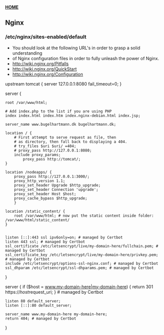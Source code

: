 [**HOME**](/index.md)


## Nginx


### /etc/nginx/sites-enabled/default

* You should look at the following URL's in order to grasp a solid understanding
* of Nginx configuration files in order to fully unleash the power of Nginx.
* http://wiki.nginx.org/Pitfalls
* http://wiki.nginx.org/QuickStart
* http://wiki.nginx.org/Configuration


upstream tomcat {
    server 127.0.0.1:8080 fail_timeout=0;
}

server {

	root /var/www/html;

	# Add index.php to the list if you are using PHP
	index index.html index.htm index.nginx-debian.html index.jsp;

	server_name www.bugelhartmann.dk bugelhartmann.dk;

	location / {
		# First attempt to serve request as file, then
		# as directory, then fall back to displaying a 404.
		# try_files $uri $uri/ =404;
		# proxy_pass http://127.0.0.1:8080;
		include proxy_params;
	        proxy_pass http://tomcat/;
	}

	location /nodeapps/ {
		proxy_pass http://127.0.0.1:3000/;
		proxy_http_version 1.1;
		proxy_set_header Upgrade $http_upgrade;
		proxy_set_header Connection 'upgrade';
		proxy_set_header Host $host;
		proxy_cache_bypass $http_upgrade;
	    }

	location /static_content/ {
		root /var/www/html; # now put the static content inside folder: /var/www/html/static_content/
	}


    listen [::]:443 ssl ipv6only=on; # managed by Certbot
    listen 443 ssl; # managed by Certbot
    ssl_certificate /etc/letsencrypt/live/my-domain-here/fullchain.pem; # managed by Certbot
    ssl_certificate_key /etc/letsencrypt/live/my-domain-here/privkey.pem; # managed by Certbot
    include /etc/letsencrypt/options-ssl-nginx.conf; # managed by Certbot
    ssl_dhparam /etc/letsencrypt/ssl-dhparams.pem; # managed by Certbot

}

server {
    if ($host = www.my-domain-here|my-domain-here) {
        return 301 https://$host$request_uri;
    } # managed by Certbot


	listen 80 default_server;
	listen [::]:80 default_server;

	server_name www.my-domain-here my-domain-here;
    return 404; # managed by Certbot


}
